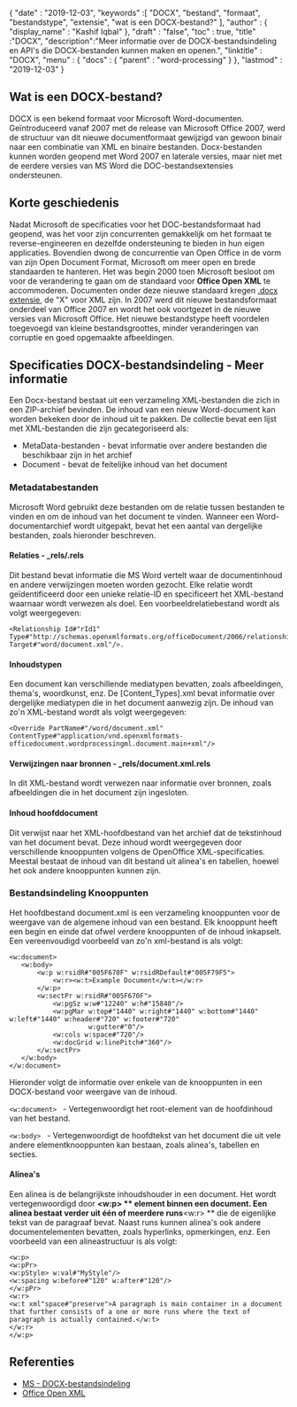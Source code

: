 {
  "date" : "2019-12-03",
  "keywords" :[ "DOCX", "bestand", "formaat", "bestandstype", "extensie", "wat is een DOCX-bestand?" ],
  "author" : {
    "display_name" : "Kashif Iqbal"
},
  "draft" : "false",
  "toc" : true,
  "title" :"DOCX",
  "description":"Meer informatie over de DOCX-bestandsindeling en API's die DOCX-bestanden kunnen maken en openen.",
  "linktitle" : "DOCX",
  "menu" : {
    "docs" : {
      "parent" : "word-processing"
}
},
  "lastmod" : "2019-12-03"
}

## Wat is een DOCX-bestand? ##

DOCX is een bekend formaat voor Microsoft Word-documenten. Geïntroduceerd vanaf 2007 met de release van Microsoft Office 2007, werd de structuur van dit nieuwe documentformaat gewijzigd van gewoon binair naar een combinatie van XML en binaire bestanden. Docx-bestanden kunnen worden geopend met Word 2007 en laterale versies, maar niet met de eerdere versies van MS Word die DOC-bestandsextensies ondersteunen.

## Korte geschiedenis ##

Nadat Microsoft de specificaties voor het DOC-bestandsformaat had geopend, was het voor zijn concurrenten gemakkelijk om het formaat te reverse-engineeren en dezelfde ondersteuning te bieden in hun eigen applicaties. Bovendien dwong de concurrentie van Open Office in de vorm van zijn Open Document Format, Microsoft om meer open en brede standaarden te hanteren. Het was begin 2000 toen Microsoft besloot om voor de verandering te gaan om de standaard voor **Office Open XML** te accommoderen. Documenten onder deze nieuwe standaard kregen [.docx extensie](https://learn.microsoft.com/en-us/openspecs/office_standards/ms-docx/b839fe1f-e1ca-4fa6-8c26-5954d0abbccd), de "X" voor XML zijn. In 2007 werd dit nieuwe bestandsformaat onderdeel van Office 2007 en wordt het ook voortgezet in de nieuwe versies van Microsoft Office. Het nieuwe bestandstype heeft voordelen toegevoegd van kleine bestandsgroottes, minder veranderingen van corruptie en goed opgemaakte afbeeldingen.

## Specificaties DOCX-bestandsindeling - Meer informatie

Een Docx-bestand bestaat uit een verzameling XML-bestanden die zich in een ZIP-archief bevinden. De inhoud van een nieuw Word-document kan worden bekeken door de inhoud uit te pakken. De collectie bevat een lijst met XML-bestanden die zijn gecategoriseerd als:

* MetaData-bestanden - bevat informatie over andere bestanden die beschikbaar zijn in het archief
* Document - bevat de feitelijke inhoud van het document

### Metadatabestanden ###

Microsoft Word gebruikt deze bestanden om de relatie tussen bestanden te vinden en om de inhoud van het document te vinden. Wanneer een Word-documentarchief wordt uitgepakt, bevat het een aantal van dergelijke bestanden, zoals hieronder beschreven.

#### Relaties - \_rels/.rels ####

Dit bestand bevat informatie die MS Word vertelt waar de documentinhoud en andere verwijzingen moeten worden gezocht. Elke relatie wordt geïdentificeerd door een unieke relatie-ID en specificeert het XML-bestand waarnaar wordt verwezen als doel. Een voorbeeldrelatiebestand wordt als volgt weergegeven:

```
<Relationship Id#"rId1" Type#"http://schemas.openxmlformats.org/officeDocument/2006/relationships/officeDocument" Target#"word/document.xml"/>.
```

#### Inhoudstypen ####

Een document kan verschillende mediatypen bevatten, zoals afbeeldingen, thema's, woordkunst, enz. De [Content_Types].xml bevat informatie over dergelijke mediatypen die in het document aanwezig zijn. De inhoud van zo'n XML-bestand wordt als volgt weergegeven:

```
<Override PartName#"/word/document.xml" ContentType#"application/vnd.openxmlformats-officedocument.wordprocessingml.document.main+xml"/>
```

#### Verwijzingen naar bronnen - \_rels/document.xml.rels ####

In dit XML-bestand wordt verwezen naar informatie over bronnen, zoals afbeeldingen die in het document zijn ingesloten.

#### Inhoud hoofddocument ####

Dit verwijst naar het XML-hoofdbestand van het archief dat de tekstinhoud van het document bevat. Deze inhoud wordt weergegeven door verschillende knooppunten volgens de OpenOffice XML-specificaties. Meestal bestaat de inhoud van dit bestand uit alinea's en tabellen, hoewel het ook andere knooppunten kunnen zijn.

### Bestandsindeling Knooppunten ###

Het hoofdbestand document.xml is een verzameling knooppunten voor de weergave van de algemene inhoud van een bestand. Elk knooppunt heeft een begin en einde dat ofwel verdere knooppunten of de inhoud inkapselt. Een vereenvoudigd voorbeeld van zo'n xml-bestand is als volgt:

```
<w:document>
   <w:body>
       <w:p w:rsidR#"005F670F" w:rsidRDefault#"005F79F5">
           <w:r><w:t>Example Document</w:t></w:r>
       </w:p>
       <w:sectPr w:rsidR#"005F670F">
           <w:pgSz w:w#"12240" w:h#"15840"/>
           <w:pgMar w:top#"1440" w:right#"1440" w:bottom#"1440" w:left#"1440" w:header#"720" w:footer#"720"
                    w:gutter#"0"/>
           <w:cols w:space#"720"/>
           <w:docGrid w:linePitch#"360"/>
       </w:sectPr>
   </w:body>
</w:document>
```

Hieronder volgt de informatie over enkele van de knooppunten in een DOCX-bestand voor weergave van de inhoud.

`<w:document> ` - Vertegenwoordigt het root-element van de hoofdinhoud van het bestand.

`<w:body> ` - Vertegenwoordigt de hoofdtekst van het document die uit vele andere elementknooppunten kan bestaan, zoals alinea's, tabellen en secties.

#### Alinea's ####

Een alinea is de belangrijkste inhoudshouder in een document. Het wordt vertegenwoordigd door **<w:p> ** element binnen een document. Een alinea bestaat verder uit één of meerdere runs**<w:r> ** die de eigenlijke tekst van de paragraaf bevat. Naast runs kunnen alinea's ook andere documentelementen bevatten, zoals hyperlinks, opmerkingen, enz. Een voorbeeld van een alineastructuur is als volgt:

```
<w:p>
<w:pPr>
<w:pStyle> w:val#"MyStyle"/>
<w:spacing w:before#"120" w:after#"120"/>
</w:pPr>
<w:r>
<w:t xml"space#"preserve">A paragraph is main container in a document that further consists of a one or more runs where the text of paragraph is actually contained.</w:t>
</w:r>
</w:p>
```

## Referenties ##

* [MS - DOCX-bestandsindeling](https://learn.microsoft.com/en-us/openspecs/office_standards/ms-docx/b839fe1f-e1ca-4fa6-8c26-5954d0abbccd)
* [Office Open XML](http://officeopenxml.com/)

